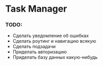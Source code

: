 # Task Manager


### TODO:

* Сделать уведомление об ошибках
* Сделать роутинг и навигацию всякую
* Сделать подзадачи
* Приделать авторизацию
* Приделать базу данных какую-нибудь